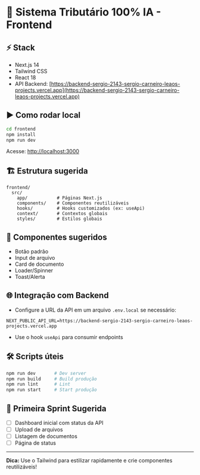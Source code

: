 # 🚀 Sistema Tributário 100% IA - Frontend

## ⚡ Stack
- Next.js 14
- Tailwind CSS
- React 18
- API Backend: [https://backend-sergio-2143-sergio-carneiro-leaos-projects.vercel.app](https://backend-sergio-2143-sergio-carneiro-leaos-projects.vercel.app)

## ▶️ Como rodar local
```bash
cd frontend
npm install
npm run dev
```
Acesse: [http://localhost:3000](http://localhost:3000)

## 🏗️ Estrutura sugerida
```
frontend/
  src/
    app/           # Páginas Next.js
    components/    # Componentes reutilizáveis
    hooks/         # Hooks customizados (ex: useApi)
    context/       # Contextos globais
    styles/        # Estilos globais
```

## 🧩 Componentes sugeridos
- Botão padrão
- Input de arquivo
- Card de documento
- Loader/Spinner
- Toast/Alerta

## 🌐 Integração com Backend
- Configure a URL da API em um arquivo `.env.local` se necessário:
```
NEXT_PUBLIC_API_URL=https://backend-sergio-2143-sergio-carneiro-leaos-projects.vercel.app
```
- Use o hook `useApi` para consumir endpoints

## 🛠️ Scripts úteis
```bash
npm run dev       # Dev server
npm run build     # Build produção
npm run lint      # Lint
npm run start     # Start produção
```

## 🏁 Primeira Sprint Sugerida
- [ ] Dashboard inicial com status da API
- [ ] Upload de arquivos
- [ ] Listagem de documentos
- [ ] Página de status

---
**Dica:** Use o Tailwind para estilizar rapidamente e crie componentes reutilizáveis! 